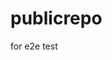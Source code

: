 # publicrepo
for e2e test














































































































































































































































































































































































































































































































































































































































































































































































































































































































































































































































































































































































































































































































































































































































































































































































































































































































































































































































































































































































































































































































































































































































































































































































































































































































































































































































































































































































































































































































































































































































































































































































































































































































































































































































































































































































































































































































